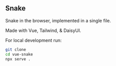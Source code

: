 ## Snake
Snake in the browser, implemented in a single file.

Made with Vue, Tailwind, & DaisyUI.

For local development run:
```bash
git clone 
cd vue-snake
npx serve .
```
